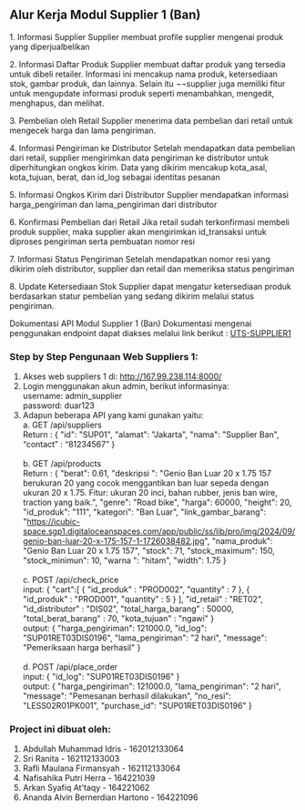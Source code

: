 ## Alur Kerja Modul Supplier 1 (Ban)

1.⁠ ⁠Informasi Supplier
Supplier membuat profile supplier mengenai produk yang diperjualbelikan

2.⁠ ⁠Informasi Daftar Produk
Supplier membuat daftar produk yang tersedia untuk dibeli retailer. Informasi ini mencakup nama produk,  ketersediaan stok, gambar produk, dan lainnya. Selain itu ¬¬supplier juga memiliki fitur untuk mengupdate informasi produk seperti menambahkan, mengedit, menghapus, dan melihat.

3.⁠ ⁠Pembelian oleh Retail 
Supplier menerima data pembelian dari retail untuk mengecek harga dan lama pengiriman. 

4.⁠ ⁠Informasi Pengiriman ke Distributor
Setelah mendapatkan data pembelian dari retail, supplier mengirimkan data pengiriman ke distributor untuk diperhitungkan ongkos kirim.  Data yang dikirim mencakup kota_asal, kota_tujuan, berat, dan id_log sebagai identitas pesanan

5.⁠ ⁠Informasi Ongkos Kirim dari Distributor
Supplier mendapatkan informasi harga_pengiriman dan lama_pengiriman dari distributor

6.⁠ ⁠Konfirmasi Pembelian dari Retail
Jika retail sudah terkonfirmasi membeli produk supplier, maka supplier akan mengirimkan id_transaksi untuk diproses pengiriman serta pembuatan nomor resi

7.⁠ ⁠Informasi Status Pengiriman
Setelah mendapatkan nomor resi yang dikirim oleh distributor, supplier dan retail dan memeriksa status pengiriman 

8.⁠ ⁠Update Ketersediaan Stok
Supplier dapat mengatur ketersediaan produk berdasarkan statur pembelian yang sedang dikirim melalui status pengiriman.

Dokumentasi API Modul Supplier 1 (Ban)
Dokumentasi mengenai penggunakan endpoint dapat diakses melalui link berikut : 
[UTS-SUPPLIER1](https://app.swaggerhub.com/apis-docs/SriRanita/dokumentasi-api_modul_supplier_ban/1.0.0)

### Step by Step Pengunaan Web Suppliers 1: <br>

1. Akses web suppliers 1 di: http://167.99.238.114:8000/
2. Login menggunakan akun admin, berikut informasinya: <br> username: admin_supplier <br> password: duar123 <br>
3. Adapun beberapa API yang kami gunakan yaitu:
<br> a. GET /api/suppliers
<br> Return : 
{
    "id": "SUP01",
    "alamat": "Jakarta",
    "nama": "Supplier Ban",
     “contact” : “81234567”
} <br>
<br> b. GET /api/products <br> Return : 
{
        "berat": 0.61,
        "deskripsi ": "Genio Ban Luar 20 x 1.75 157 berukuran 20 yang cocok menggantikan ban luar sepeda dengan ukuran 20 x 1.75. Fitur: ukuran 20 inci, bahan rubber, jenis ban wire, traction yang baik.",
        "genre": "Road bike",
        "harga": 60000,
        "height": 20,
        "id_produk": "111",
        "kategori": "Ban Luar",
        "link_gambar_barang": "https://icubic-space.sgp1.digitaloceanspaces.com/app/public/ss/lib/pro/img/2024/09/genio-ban-luar-20-x-175-157-1-1726038482.jpg",
        "nama_produk": "Genio Ban Luar 20 x 1.75 157",
        "stock": 71,
        "stock_maximum": 150,
        "stock_minimun": 10,
        "warna ": "hitam",
        "width": 1.75
    } <br>
<br> c. POST /api/check_price
<br> input: 
{
    "cart":[
        {
            "id_produk" : "PROD002",
            "quantity" : 7
        },
        {
            "id_produk" : "PROD001",
            "quantity" : 5
        }
    ],
    "id_retail" : "RET02",
    "id_distributor" : "DIS02",
    "total_harga_barang" : 50000,
    "total_berat_barang" : 70,
    "kota_tujuan" : "ngawi"
}
<br> output:
{
    "harga_pengiriman": 121000.0,
    "id_log": "SUP01RET03DIS0196",
    "lama_pengiriman": "2 hari",
    "message": "Pemeriksaan harga berhasil"
} <br>
<br> d. POST /api/place_order
<br> input:
{
    "id_log": "SUP01RET03DIS0196"
}
<br> output:
{
    "harga_pengiriman": 121000.0,
    "lama_pengiriman": "2 hari",
    "message": "Pemesanan berhasil dilakukan",
    "no_resi": "LESS02R01PK001",
    "purchase_id": "SUP01RET03DIS0196"
}

### Project ini dibuat oleh:
1. Abdullah Muhammad Idris - 162012133064
2. Sri Ranita - 162112133003
3. Rafli Maulana Firmansyah - 162112133064
4. Nafisahika Putri Herra - 164221039
5. Arkan Syafiq At'taqy - 164221062
6. Ananda Alvin Bernerdian Hartono - 164221096
